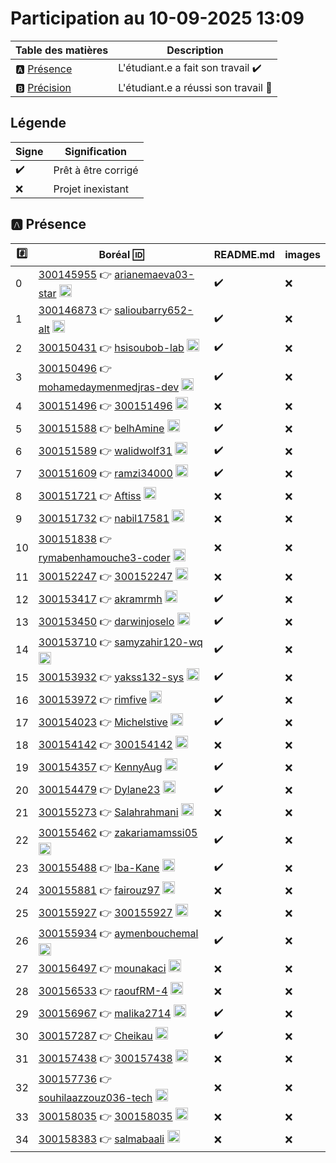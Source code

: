 # Participation au 10-09-2025 13:09

| Table des matières            | Description                                             |
|-------------------------------|---------------------------------------------------------|
| :a: [Présence](#a-présence)   | L'étudiant.e a fait son travail    :heavy_check_mark:   |
| :b: [Précision](#b-précision) | L'étudiant.e a réussi son travail  :tada:               |

## Légende

| Signe              | Signification                 |
|--------------------|-------------------------------|
| :heavy_check_mark: | Prêt à être corrigé           |
| :x:                | Projet inexistant             |

## :a: Présence

|:hash:| Boréal :id:                | README.md    | images |
|------|----------------------------|--------------|--------|
| 0 | [300145955](../300145955/README.md) :point_right: [arianemaeva03-star](https://github.com/arianemaeva03-star) <image src='https://avatars0.githubusercontent.com/u/583231?s=460&v=4' width=20 height=20></image> | :heavy_check_mark: | :x: |
| 1 | [300146873](../300146873/README.md) :point_right: [salioubarry652-alt](https://github.com/salioubarry652-alt) <image src='https://avatars0.githubusercontent.com/u/583231?s=460&v=4' width=20 height=20></image> | :heavy_check_mark: | :x: |
| 2 | [300150431](../300150431/README.md) :point_right: [hsisoubob-lab](https://github.com/hsisoubob-lab) <image src='https://avatars0.githubusercontent.com/u/583231?s=460&v=4' width=20 height=20></image> | :heavy_check_mark: | :x: |
| 3 | [300150496](../300150496/README.md) :point_right: [mohamedaymenmedjras-dev](https://github.com/mohamedaymenmedjras-dev) <image src='https://avatars0.githubusercontent.com/u/583231?s=460&v=4' width=20 height=20></image> | :heavy_check_mark: | :x: |
| 4 | [300151496](../300151496/README.md) :point_right: [300151496](https://github.com/300151496) <image src='https://avatars0.githubusercontent.com/u/125617838?s=460&v=4' width=20 height=20></image> | :x: | :x: |
| 5 | [300151588](../300151588/README.md) :point_right: [belhAmine](https://github.com/belhAmine) <image src='https://avatars0.githubusercontent.com/u/583231?s=460&v=4' width=20 height=20></image> | :heavy_check_mark: | :x: |
| 6 | [300151589](../300151589/README.md) :point_right: [walidwolf31](https://github.com/walidwolf31) <image src='https://avatars0.githubusercontent.com/u/583231?s=460&v=4' width=20 height=20></image> | :heavy_check_mark: | :x: |
| 7 | [300151609](../300151609/README.md) :point_right: [ramzi34000](https://github.com/ramzi34000) <image src='https://avatars0.githubusercontent.com/u/157492270?s=460&v=4' width=20 height=20></image> | :heavy_check_mark: | :x: |
| 8 | [300151721](../300151721/README.md) :point_right: [Aftiss](https://github.com/Aftiss) <image src='https://avatars0.githubusercontent.com/u/583231?s=460&v=4' width=20 height=20></image> | :x: | :x: |
| 9 | [300151732](../300151732/README.md) :point_right: [nabil17581](https://github.com/nabil17581) <image src='https://avatars0.githubusercontent.com/u/583231?s=460&v=4' width=20 height=20></image> | :x: | :x: |
| 10 | [300151838](../300151838/README.md) :point_right: [rymabenhamouche3-coder](https://github.com/rymabenhamouche3-coder) <image src='https://avatars0.githubusercontent.com/u/583231?s=460&v=4' width=20 height=20></image> | :x: | :x: |
| 11 | [300152247](../300152247/README.md) :point_right: [300152247](https://github.com/300152247) <image src='https://avatars0.githubusercontent.com/u/583231?s=460&v=4' width=20 height=20></image> | :x: | :x: |
| 12 | [300153417](../300153417/README.md) :point_right: [akramrmh](https://github.com/akramrmh) <image src='https://avatars0.githubusercontent.com/u/583231?s=460&v=4' width=20 height=20></image> | :heavy_check_mark: | :x: |
| 13 | [300153450](../300153450/README.md) :point_right: [darwinjoselo](https://github.com/darwinjoselo) <image src='https://avatars0.githubusercontent.com/u/583231?s=460&v=4' width=20 height=20></image> | :heavy_check_mark: | :x: |
| 14 | [300153710](../300153710/README.md) :point_right: [samyzahir120-wq](https://github.com/samyzahir120-wq) <image src='https://avatars0.githubusercontent.com/u/583231?s=460&v=4' width=20 height=20></image> | :heavy_check_mark: | :x: |
| 15 | [300153932](../300153932/README.md) :point_right: [yakss132-sys](https://github.com/yakss132-sys) <image src='https://avatars0.githubusercontent.com/u/583231?s=460&v=4' width=20 height=20></image> | :heavy_check_mark: | :x: |
| 16 | [300153972](../300153972/README.md) :point_right: [rimfive](https://github.com/rimfive) <image src='https://avatars0.githubusercontent.com/u/583231?s=460&v=4' width=20 height=20></image> | :heavy_check_mark: | :x: |
| 17 | [300154023](../300154023/README.md) :point_right: [Michelstive](https://github.com/Michelstive) <image src='https://avatars0.githubusercontent.com/u/583231?s=460&v=4' width=20 height=20></image> | :heavy_check_mark: | :x: |
| 18 | [300154142](../300154142/README.md) :point_right: [300154142](https://github.com/300154142) <image src='https://avatars0.githubusercontent.com/u/583231?s=460&v=4' width=20 height=20></image> | :x: | :x: |
| 19 | [300154357](../300154357/README.md) :point_right: [KennyAug](https://github.com/KennyAug) <image src='https://avatars0.githubusercontent.com/u/583231?s=460&v=4' width=20 height=20></image> | :heavy_check_mark: | :x: |
| 20 | [300154479](../300154479/README.md) :point_right: [Dylane23](https://github.com/Dylane23) <image src='https://avatars0.githubusercontent.com/u/583231?s=460&v=4' width=20 height=20></image> | :heavy_check_mark: | :x: |
| 21 | [300155273](../300155273/README.md) :point_right: [Salahrahmani](https://github.com/Salahrahmani) <image src='https://avatars0.githubusercontent.com/u/583231?s=460&v=4' width=20 height=20></image> | :x: | :x: |
| 22 | [300155462](../300155462/README.md) :point_right: [zakariamamssi05](https://github.com/zakariamamssi05) <image src='https://avatars0.githubusercontent.com/u/195238262?s=460&v=4' width=20 height=20></image> | :heavy_check_mark: | :x: |
| 23 | [300155488](../300155488/README.md) :point_right: [Iba-Kane](https://github.com/Iba-Kane) <image src='https://avatars0.githubusercontent.com/u/583231?s=460&v=4' width=20 height=20></image> | :heavy_check_mark: | :x: |
| 24 | [300155881](../300155881/README.md) :point_right: [fairouz97](https://github.com/fairouz97) <image src='https://avatars0.githubusercontent.com/u/129418622?s=460&v=4' width=20 height=20></image> | :x: | :x: |
| 25 | [300155927](../300155927/README.md) :point_right: [300155927](https://github.com/300155927) <image src='https://avatars0.githubusercontent.com/u/?s=460&v=4' width=20 height=20></image> | :x: | :x: |
| 26 | [300155934](../300155934/README.md) :point_right: [aymenbouchemal](https://github.com/aymenbouchemal) <image src='https://avatars0.githubusercontent.com/u/?s=460&v=4' width=20 height=20></image> | :heavy_check_mark: | :x: |
| 27 | [300156497](../300156497/README.md) :point_right: [mounakaci](https://github.com/mounakaci) <image src='https://avatars0.githubusercontent.com/u/?s=460&v=4' width=20 height=20></image> | :x: | :x: |
| 28 | [300156533](../300156533/README.md) :point_right: [raoufRM-4](https://github.com/raoufRM-4) <image src='https://avatars0.githubusercontent.com/u/?s=460&v=4' width=20 height=20></image> | :x: | :x: |
| 29 | [300156967](../300156967/README.md) :point_right: [malika2714](https://github.com/malika2714) <image src='https://avatars0.githubusercontent.com/u/?s=460&v=4' width=20 height=20></image> | :heavy_check_mark: | :x: |
| 30 | [300157287](../300157287/README.md) :point_right: [Cheikau](https://github.com/Cheikau) <image src='https://avatars0.githubusercontent.com/u/?s=460&v=4' width=20 height=20></image> | :heavy_check_mark: | :x: |
| 31 | [300157438](../300157438/README.md) :point_right: [300157438](https://github.com/300157438) <image src='https://avatars0.githubusercontent.com/u/?s=460&v=4' width=20 height=20></image> | :x: | :x: |
| 32 | [300157736](../300157736/README.md) :point_right: [souhilaazzouz036-tech](https://github.com/souhilaazzouz036-tech) <image src='https://avatars0.githubusercontent.com/u/?s=460&v=4' width=20 height=20></image> | :x: | :x: |
| 33 | [300158035](../300158035/README.md) :point_right: [300158035](https://github.com/300158035) <image src='https://avatars0.githubusercontent.com/u/?s=460&v=4' width=20 height=20></image> | :x: | :x: |
| 34 | [300158383](../300158383/README.md) :point_right: [salmabaali](https://github.com/salmabaali) <image src='https://avatars0.githubusercontent.com/u/?s=460&v=4' width=20 height=20></image> | :x: | :x: |
